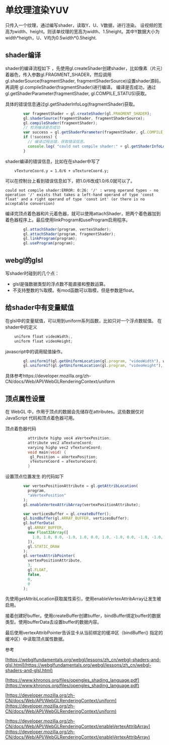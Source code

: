 # 单纹理渲染YUV
只传入一个纹理，通过编写shader，读取Y、U、V数据，进行渲染。
设视频的宽高为width、height。则该单纹理的宽高为width、1.5height。其中Y数据大小为width\*heigth，U、V均为0.5width\*0.5height.

## shader编译
shader的编译流程如下 ，先使用gl.createShader创建shader，比如像素（片元）着器色，传入参数gl.FRAGMENT_SHADER，然后调用gl.shaderSource(fragmentShader, fragmentShaderSource)设置shader源码，再调用  gl.compileShader(fragmentShader)进行编译。
编译是否成功，通过 gl.getShaderParameter(fragmentShader, gl.COMPILE_STATUS)获取。

具体的错误信息通过gl.getShaderInfoLog(fragmentShader)获取。
``` javascript
        var fragmentShader = gl.createShader(gl.FRAGMENT_SHADER);
        gl.shaderSource(fragmentShader, fragmentShaderSource);
        gl.compileShader(fragmentShader);
        // 检测编译是否成功
        var success = gl.getShaderParameter(fragmentShader, gl.COMPILE_STATUS);
        if (!success) {
          // 编译过程出错，获取错误信息。
          console.log( "could not compile shader:" + gl.getShaderInfoLog(fragmentShader));
        }
```

shader编译的错误信息，比如在在shader中写了
```
    vTextureCoord.y = 1.0/6 + uTextureCoord.y;
```
可以在控制台上看到错误信息如下，把1.0/6改成1.0/6.0就可以了。
```
could not compile shader:ERROR: 0:26: '/' : wrong operand types - no operation '/' exists that takes a left-hand operand of type 'const float' and a right operand of type 'const int' (or there is no acceptable conversion)
```

编译完顶点着色器和片元着色器，就可以使用attachShader，把两个着色器加到着色器程序上。最后使用linkProgram和useProgram启用程序。
```javascript
        gl.attachShader(program, vertexShader);
        gl.attachShader(program, fragmentShader);
        gl.linkProgram(program);
        gl.useProgram(program);
```
## webgl的glsl
写shader时碰到的几个点：
- glsl是强数据类型的浮点数不能直接和整数运算。
- 不支持整数的%取模。有mod函数可以取模，但是参数是float。
## 给shader中有变量赋值
在glsl中的变量赋值，可以用到uniform系列函数，比如只对一个浮点数赋值。
在shader中的定义
```javascript
    uniform float videoWidth;,
    uniform float videoHeight;
```
javascript中的调用赋值操作。
```javascript
        gl.uniform1f(gl.getUniformLocation(gl.program, "videoWidth"), width); //设置视频宽度到shader
        gl.uniform1f(gl.getUniformLocation(gl.program, "videoHeight"), height);//设置视频高度到shader
```
具体参考https://developer.mozilla.org/zh-CN/docs/Web/API/WebGLRenderingContext/uniform


## 顶点属性设置
在 WebGL 中，作用于顶点的数据会先储存在attributes。这些数据仅对 JavaScript 代码和顶点着色器可用。


顶点着色器代码
```C++
          attribute highp vec4 aVertexPosition;
          attribute vec2 aTextureCoord;
          varying highp vec2 vTextureCoord;
          void main(void) {
           gl_Position = aVertexPosition;
           vTextureCoord = aTextureCoord;
          }
```

设置顶点位置发生 的代码如下
```javascript
        var vertexPositionAttribute = gl.getAttribLocation(
          program,
          "aVertexPosition"
        );
        gl.enableVertexAttribArray(vertexPositionAttribute);

        var verticesBuffer = gl.createBuffer();
        gl.bindBuffer(gl.ARRAY_BUFFER, verticesBuffer);
        gl.bufferData(
          gl.ARRAY_BUFFER,
          new Float32Array([
            1.0, 1.0, 0.0, -1.0, 1.0, 0.0, 1.0, -1.0, 0.0, -1.0, -1.0, 0.0,
          ]),
          gl.STATIC_DRAW
        );
        gl.vertexAttribPointer(
          vertexPositionAttribute,
          3,
          gl.FLOAT,
          false,
          0,
          0
        );
```
先使用getAttribLocation获取属性索引，使用enableVertexAttribArray让发生被启用。

接着创建好buffer。使用createBuffer创建buffer，bindBuffer绑定buffer的数据类型。使用bufferData去设置buffer的数据内容。

最后使用vertexAttribPointer告诉显卡从当前绑定的缓冲区（bindBuffer() 指定的缓冲区）中读取顶点属性数据。

参考

[https://webglfundamentals.org/webgl/lessons/zh_cn/webgl-shaders-and-glsl.html](https://webglfundamentals.org/webgl/lessons/zh_cn/webgl-shaders-and-glsl.html)

[https://www.khronos.org/files/opengles_shading_language.pdf](https://www.khronos.org/files/opengles_shading_language.pdf)

[https://developer.mozilla.org/zh-CN/docs/Web/API/WebGLRenderingContext/uniform](https://developer.mozilla.org/zh-CN/docs/Web/API/WebGLRenderingContext/uniform)

[https://developer.mozilla.org/zh-CN/docs/Web/API/WebGLRenderingContext/enableVertexAttribArray](https://developer.mozilla.org/zh-CN/docs/Web/API/WebGLRenderingContext/enableVertexAttribArray)
